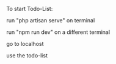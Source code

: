 To start Todo-List:

run "php artisan serve" on terminal

run "npm run dev" on a different terminal

go to localhost

use the todo-list
